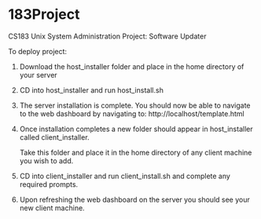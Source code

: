 # 183Project
CS183 Unix System Administration Project: Software Updater

To deploy project:

1. Download the host_installer folder and place in the home directory of your server
2. CD into host_installer and run host_install.sh
3. The server installation is complete. You should now be able to navigate to the web dashboard by navigating to:
    http://localhost/template.html
4. Once installation completes a new folder should appear in host_installer called client_installer.

   Take this folder and place it in the home directory of any client machine you wish to add.

5. CD into client_installer and run client_install.sh and complete any required prompts.
6. Upon refreshing the web dashboard on the server you should see your new client machine.
